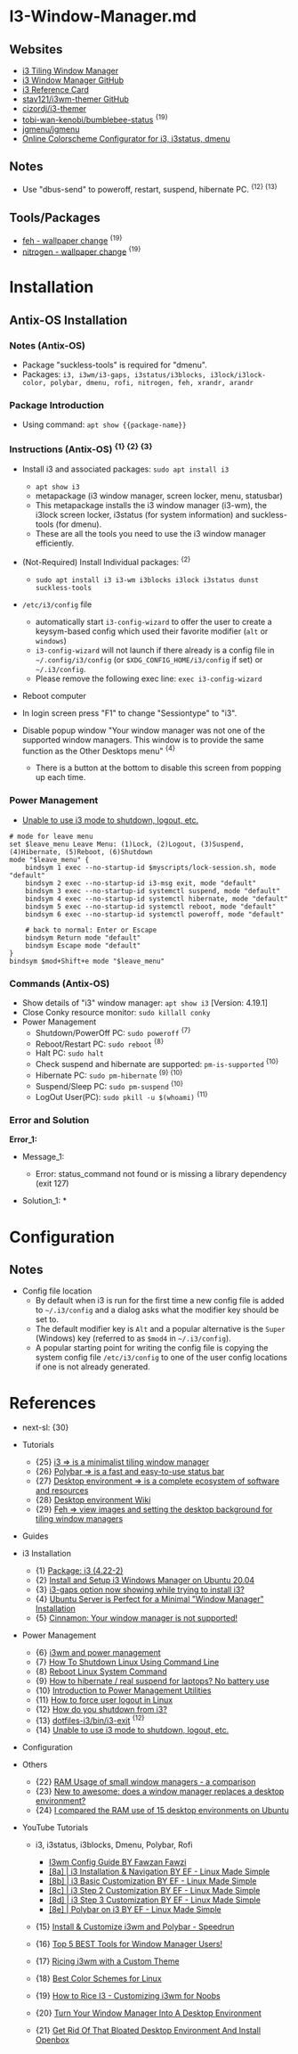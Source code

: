 # I3-Window-Manager.md

## Websites
* [i3 Tiling Window Manager](https://i3wm.org/)
* [i3 Window Manager GitHub](https://github.com/i3/i3)
* [i3 Reference Card](https://i3wm.org/docs/refcard.html)
* [stav121/i3wm-themer GitHub](https://github.com/stav121/i3wm-themer)
* [cizordj/i3-themer](https://github.com/cizordj/i3-themer)
* [tobi-wan-kenobi/bumblebee-status](https://github.com/tobi-wan-kenobi/bumblebee-status) <sup>{19}</sup>
* [jgmenu/jgmenu](https://github.com/jgmenu/jgmenu)
* [Online Colorscheme Configurator for i3, i3status, dmenu](https://thomashunter.name/i3-configurator/)

## Notes
* Use "dbus-send" to poweroff, restart, suspend, hibernate PC. <sup>{12} {13}</sup>

## Tools/Packages
* [feh - wallpaper change](https://github.com/derf/feh) <sup>{19}</sup>
* [nitrogen - wallpaper change](https://github.com/l3ib/nitrogen) <sup>{19}</sup>

# Installation

## Antix-OS Installation

### Notes (Antix-OS)

* Package "suckless-tools" is required for "dmenu".
* Packages: `i3, i3wm/i3-gaps, i3status/i3blocks, i3lock/i3lock-color, polybar, dmenu, rofi, nitrogen, feh, xrandr, arandr`

### Package Introduction

* Using command: `apt show {{package-name}}`

### Instructions (Antix-OS) <sup>{1} {2} {3}</sup>

* Install i3 and associated packages: `sudo apt install i3`
  * `apt show i3`
  * metapackage (i3 window manager, screen locker, menu, statusbar)
  *  This metapackage installs the i3 window manager (i3-wm), the i3lock screen locker, i3status (for system information) and suckless-tools (for dmenu).
  * These are all the tools you need to use the i3 window manager efficiently.
* (Not-Required) Install Individual packages: <sup>{2}</sup>
  * `sudo apt install i3 i3-wm i3blocks i3lock i3status dunst suckless-tools`

* `/etc/i3/config` file
  * automatically start `i3-config-wizard` to offer the user to create a keysym-based config which used their favorite modifier (`alt` or `windows`)
  * `i3-config-wizard` will not launch if there already is a config file in `~/.config/i3/config` (or `$XDG_CONFIG_HOME/i3/config` if set) or `~/.i3/config`.
  * Please remove the following exec line: `exec i3-config-wizard`

* Reboot computer
* In login screen press "F1" to change "Sessiontype" to "i3".
* Disable popup window "Your window manager was not one of the supported window managers. This window is to provide the same function as the Other Desktops menu" <sup>{4}</sup>
  * There is a button at the bottom to disable this screen from popping up each time.

### Power Management

* [Unable to use i3 mode to shutdown, logout, etc.](https://www.reddit.com/r/i3wm/comments/12beaao/unable_to_use_i3_mode_to_shutdown_logout_etc/)

```shellscript
# mode for leave menu
set $leave_menu Leave Menu: (1)Lock, (2)Logout, (3)Suspend, (4)Hibernate, (5)Reboot, (6)Shutdown
mode "$leave_menu" {
    bindsym 1 exec --no-startup-id $myscripts/lock-session.sh, mode "default"
    bindsym 2 exec --no-startup-id i3-msg exit, mode "default"
    bindsym 3 exec --no-startup-id systemctl suspend, mode "default"
    bindsym 4 exec --no-startup-id systemctl hibernate, mode "default"
    bindsym 5 exec --no-startup-id systemctl reboot, mode "default"
    bindsym 6 exec --no-startup-id systemctl poweroff, mode "default"

    # back to normal: Enter or Escape
    bindsym Return mode "default"
    bindsym Escape mode "default"
}
bindsym $mod+Shift+e mode "$leave_menu"
```

### Commands (Antix-OS)
* Show details of "i3" window manager: `apt show i3` [Version: 4.19.1]
* Close Conky resource monitor: `sudo killall conky`
* Power Management
  * Shutdown/PowerOff PC: `sudo poweroff` <sup>{7}</sup>
  * Reboot/Restart PC: `sudo reboot` <sup>{8}</sup>
  * Halt PC: `sudo halt`
  * Check suspend and hibernate are supported: `pm-is-supported` <sup>{10}</sup>
  * Hibernate PC: `sudo pm-hibernate` <sup>{9} {10}</sup>
  * Suspend/Sleep PC: `sudo pm-suspend` <sup>{10}</sup>
  * LogOut User(PC): `sudo pkill -u $(whoami)` <sup>{11}</sup>

### Error and Solution

**Error_1:**

  * Message_1: 
    * Error: status_command not found or is missing a library dependency (exit 127)

  * Solution_1:
    * 
  

# Configuration

## Notes

* Config file location
  * By default when i3 is run for the first time a new config file is added to `~/.i3/config` and a dialog asks what the modifier key should be set to.
  * The default modifier key is `Alt` and a popular alternative is the `Super` (Windows) key (referred to as `$mod4` in `~/.i3/config`).
  * A popular starting point for writing the config file is copying the system config file `/etc/i3/config` to one of the user config locations if one is not already generated.

# References

* next-sl: {30}

* Tutorials
  * {25} [i3 => is a minimalist tiling window manager](https://wiki.gentoo.org/wiki/I3)
  * {26} [Polybar => is a fast and easy-to-use status bar](https://wiki.gentoo.org/wiki/Polybar)
  * {27} [Desktop environment => is a complete ecosystem of software and resources](https://wiki.gentoo.org/wiki/Desktop_environment)
  * {28} [Desktop environment Wiki](https://en.wikipedia.org/wiki/Desktop_environment)
  * {29} [Feh => view images and setting the desktop background for tiling window managers](https://wiki.gentoo.org/wiki/Feh)

* Guides

* i3 Installation
  * {1} [Package: i3 (4.22-2)](https://packages.debian.org/sid/i3)
  * {2} [Install and Setup i3 Windows Manager on Ubuntu 20.04](https://kifarunix.com/install-and-setup-i3-windows-manager-on-ubuntu-20-04/)
  * {3} [i3-gaps option now showing while trying to install i3?](https://www.reddit.com/r/i3wm/comments/146s6n4/i3gaps_option_now_showing_while_trying_to_install/)
  * {4} [Ubuntu Server is Perfect for a Minimal "Window Manager" Installation](https://www.youtube.com/watch?v=AHvwxc62lDQ)
  * {5} [Cinnamon: Your window manager is not supported!](https://www.antixforum.com/forums/topic/cinnamon-your-window-manager-is-not-supported/)

* Power Management
  * {6} [i3wm and power management](https://www.reddit.com/r/i3wm/comments/2yniv1/i3wm_and_power_management/)
  * {7} [How To Shutdown Linux Using Command Line](https://www.cyberciti.biz/faq/howto-shutdown-linux/)
  * {8} [Reboot Linux System Command](https://www.cyberciti.biz/faq/howto-reboot-linux/)
  * {9} [How to hibernate / real suspend for laptops? No battery use](https://www.antixforum.com/forums/topic/how-to-hibernate-real-suspend-for-laptops-no-battery-use/)
  * {10} [Introduction to Power Management Utilities](https://www.linuxfromscratch.org/blfs/view/11.3/general/pm-utils.html)
  * {11} [How to force user logout in Linux](https://www.simplified.guide/linux/user-force-logout)
  * {12} [How do you shutdown from i3?](https://www.reddit.com/r/i3wm/comments/7ak40z/how_do_you_shutdown_from_i3/)
  * {13} [dotfiles-i3/bin/i3-exit](https://github.com/rynnon/dotfiles-i3/blob/r-gerritpc/bin/i3-exit) <sup>{12}</sup>
  * {14} [Unable to use i3 mode to shutdown, logout, etc.](https://www.reddit.com/r/i3wm/comments/12beaao/unable_to_use_i3_mode_to_shutdown_logout_etc/)

* Configuration

* Others
  * {22} [RAM Usage of small window managers - a comparison](https://www.reddit.com/r/unixporn/comments/4tfdzu/ram_usage_of_small_window_managers_a_comparison/)
  * {23} [New to awesome: does a window manager replaces a desktop environment?](https://www.reddit.com/r/awesomewm/comments/n1talw/new_to_awesome_does_a_window_manager_replaces_a/)
  * {24} [I compared the RAM use of 15 desktop environments on Ubuntu](https://www.reddit.com/r/xfce/comments/kb0d87/i_compared_the_ram_use_of_15_desktop_environments/)

* YouTube Tutorials

  * i3, i3status, i3blocks, Dmenu, Polybar, Rofi
    * [I3wm Config Guide BY Fawzan Fawzi](https://www.youtube.com/playlist?list=PL0rXAycsylvXxyPDT5kGQ5MiHcqrZWv69)
    * [[8a] | i3 Installation & Navigation BY EF - Linux Made Simple](https://www.youtube.com/watch?v=sE3LHJ8lEss)
    * [[8b] | i3 Basic Customization BY EF - Linux Made Simple](https://www.youtube.com/watch?v=lvLExb1SUzM)
    * [[8c] | i3 Step 2 Customization BY EF - Linux Made Simple](https://www.youtube.com/watch?v=0MEm4pj5dpQ)
    * [[8d] | i3 Step 3 Customization BY EF - Linux Made Simple](https://www.youtube.com/watch?v=kuzTkTgAsdg)
    * [[8e] | Polybar on i3 BY EF - Linux Made Simple](https://www.youtube.com/watch?v=cLB008-FJ5o)

  * {15} [Install & Customize i3wm and Polybar - Speedrun](https://www.youtube.com/watch?v=kWRQoLFntQc)
  * {16} [Top 5 BEST Tools for Window Manager Users!](https://www.youtube.com/watch?v=XecZxonyjo0)
  * {17} [Ricing i3wm with a Custom Theme](https://www.youtube.com/watch?v=kd9g87xjx3I)
  * {18} [Best Color Schemes for Linux](https://www.youtube.com/watch?v=6SX3yIQuZ2k)
  * {19} [How to Rice I3 - Customizing i3wm for Noobs](https://www.youtube.com/watch?v=qUJf_ACn6q4)
  * {20} [Turn Your Window Manager Into A Desktop Environment](https://www.youtube.com/watch?v=FX26s8INUYo)
  * {21} [Get Rid Of That Bloated Desktop Environment And Install Openbox](https://www.youtube.com/watch?v=T-rQ7iV0agY)
